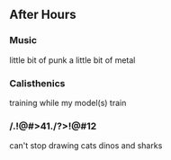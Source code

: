 ## After Hours

### Music

little bit of punk a little bit of metal

### Calisthenics

training while my model(s) train

### /.!@#>41./?>!@#12

can't stop drawing cats dinos and sharks
